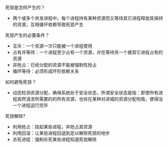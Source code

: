 死锁是怎样产生的？
- 两个或多个并发进程中，每个进程持有某种资源而又等待其它进程释放其保持的资源，互相循环依赖导致死锁产生

死锁产生的必要条件？
- 互斥：一个资源一次只能被一个进程使用
- 占有并等待：一个进程至少占有一个资源，并在等待另一个被其它进程占有的资源
- 非抢占：已经分配的资源不能被强制性抢占
- 循环等待：必须形成环形依赖关系

如何避免死锁？
- 动态检测资源分配，确保系统处于安全状态，所谓安全状态是指：即使所有进程突然请求所需要的的所有资源，也存在某种对进城的资源分配吮吸，使得没一个进程运行完毕

死锁解除?
- 利用抢占：挂起某些进程，并抢占其资源
- 利用回滚：让某些进程回退到足以解除死锁的地步
- 杀死进程：强制杀死某些进程知道死锁解除

